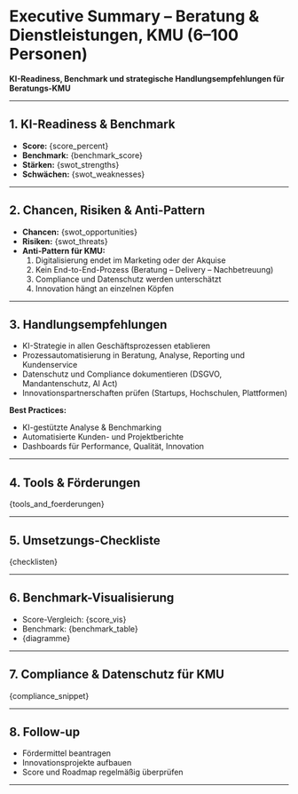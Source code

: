 # Executive Summary – Beratung & Dienstleistungen, KMU (6–100 Personen)

**KI-Readiness, Benchmark und strategische Handlungsempfehlungen für Beratungs-KMU**

---

## 1. KI-Readiness & Benchmark

- **Score:** {score_percent}
- **Benchmark:** {benchmark_score}
- **Stärken:** {swot_strengths}
- **Schwächen:** {swot_weaknesses}

---

## 2. Chancen, Risiken & Anti-Pattern

- **Chancen:** {swot_opportunities}
- **Risiken:** {swot_threats}
- **Anti-Pattern für KMU:**  
  1. Digitalisierung endet im Marketing oder der Akquise  
  2. Kein End-to-End-Prozess (Beratung – Delivery – Nachbetreuung)  
  3. Compliance und Datenschutz werden unterschätzt  
  4. Innovation hängt an einzelnen Köpfen

---

## 3. Handlungsempfehlungen

- KI-Strategie in allen Geschäftsprozessen etablieren  
- Prozessautomatisierung in Beratung, Analyse, Reporting und Kundenservice  
- Datenschutz und Compliance dokumentieren (DSGVO, Mandantenschutz, AI Act)  
- Innovationspartnerschaften prüfen (Startups, Hochschulen, Plattformen)

**Best Practices:**  
- KI-gestützte Analyse & Benchmarking  
- Automatisierte Kunden- und Projektberichte  
- Dashboards für Performance, Qualität, Innovation

---

## 4. Tools & Förderungen

{tools_and_foerderungen}

---

## 5. Umsetzungs-Checkliste

{checklisten}

---

## 6. Benchmark-Visualisierung

- Score-Vergleich: {score_vis}
- Benchmark: {benchmark_table}
- {diagramme}

---

## 7. Compliance & Datenschutz für KMU

{compliance_snippet}

---

## 8. Follow-up

- Fördermittel beantragen  
- Innovationsprojekte aufbauen  
- Score und Roadmap regelmäßig überprüfen

---
